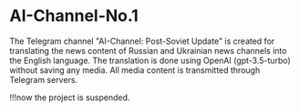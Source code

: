 # AI-Channel-No.1

The Telegram channel "AI-Channel: Post-Soviet Update" is created for translating the news content of Russian and Ukrainian news channels into the English language. The translation is done using OpenAI (gpt-3.5-turbo) without saving any media. All media content is transmitted through Telegram servers.

!!!now the project is suspended.
